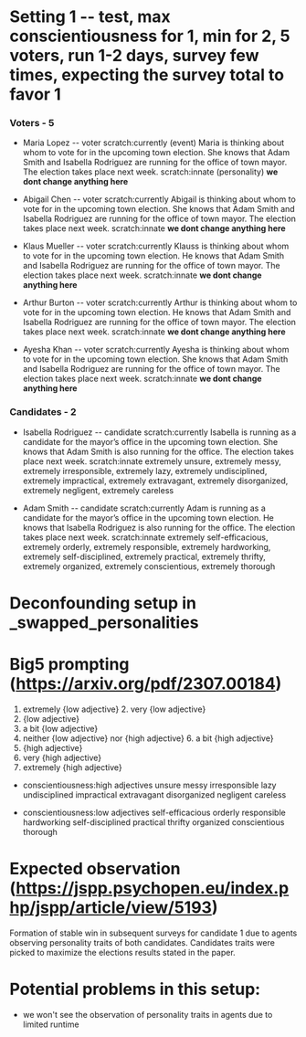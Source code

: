 # Setting 1 -- test, max conscientiousness for 1, min for 2, 5 voters, run 1-2 days, survey few times, expecting the survey total to favor 1
### Voters - 5
- Maria Lopez -- voter
scratch:currently (event)
Maria is thinking about whom to vote for in the upcoming town election. She knows that Adam Smith and Isabella Rodriguez are running for the office of town mayor. The election takes place next week.
scratch:innate (personality)
**we dont change anything here**


- Abigail Chen -- voter
scratch:currently
Abigail is thinking about whom to vote for in the upcoming town election. She knows that Adam Smith and Isabella Rodriguez are running for the office of town mayor. The election takes place next week.
scratch:innate
**we dont change anything here**


- Klaus Mueller -- voter
scratch:currently
Klauss is thinking about whom to vote for in the upcoming town election. He knows that Adam Smith and Isabella Rodriguez are running for the office of town mayor. The election takes place next week.
scratch:innate
**we dont change anything here**


- Arthur Burton -- voter
scratch:currently
Arthur is thinking about whom to vote for in the upcoming town election. He knows that Adam Smith and Isabella Rodriguez are running for the office of town mayor. The election takes place next week.
scratch:innate
**we dont change anything here**


- Ayesha Khan -- voter
scratch:currently
Ayesha is thinking about whom to vote for in the upcoming town election. She knows that Adam Smith and Isabella Rodriguez are running for the office of town mayor. The election takes place next week.
scratch:innate
**we dont change anything here**


### Candidates - 2
- Isabella Rodriguez -- candidate
scratch:currently 
Isabella is running as a candidate for the mayor’s office in the upcoming town election. She knows that Adam Smith is also running for the office. The election takes place next week.
scratch:innate
extremely unsure, extremely messy, extremely irresponsible, extremely lazy, extremely undisciplined, extremely impractical, extremely extravagant, extremely disorganized, extremely negligent, extremely careless

- Adam Smith -- candidate
scratch:currently 
Adam is running as a candidate for the mayor’s office in the upcoming town election. He knows that Isabella Rodriguez is also running for the office. The election takes place next week.
scratch:innate
extremely self-efficacious, extremely orderly, extremely responsible, extremely hardworking, extremely self-disciplined, extremely practical, extremely thrifty, extremely organized, extremely conscientious, extremely thorough

# Deconfounding setup in _swapped_personalities


# Big5 prompting (https://arxiv.org/pdf/2307.00184)
1. extremely {low adjective} 2. very {low adjective}
3. {low adjective}
4. a bit {low adjective}
5. neither {low adjective} nor {high adjective} 6. a bit {high adjective}
7. {high adjective}
8. very {high adjective}
9. extremely {high adjective}

- conscientiousness:high adjectives
unsure
messy
irresponsible
lazy
undisciplined
impractical
extravagant
disorganized
negligent
careless

- conscientiousness:low adjectives
self-efficacious 
orderly 
responsible 
hardworking 
self-disciplined 
practical 
thrifty 
organized 
conscientious 
thorough

# Expected observation (https://jspp.psychopen.eu/index.php/jspp/article/view/5193)
Formation of stable win in subsequent surveys for candidate 1 due to agents observing personality traits of both candidates. Candidates traits were picked to maximize the elections results stated in the paper. 

# Potential problems in this setup:
- we won't see the observation of personality traits in agents due to limited runtime